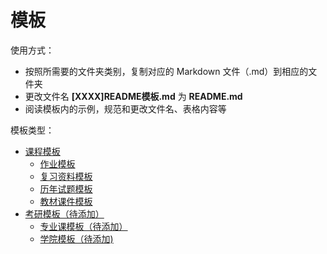 # 模板

使用方式：

- 按照所需要的文件夹类别，复制对应的 Markdown 文件（.md）到相应的文件夹
- 更改文件名 **[XXXX]README模板.md** 为 **README.md**
- 阅读模板内的示例，规范和更改文件名、表格内容等

模板类型：

- [课程模板](./课程README模板.md)
  - [作业模板](./作业README模板.md)
  - [复习资料模板](./复习资料README模板.md)
  - [历年试题模板](./历年试题README模板.md)
  - [教材课件模板](./教材课件README模板.md)
- [考研模板（待添加）]()
  - [专业课模板（待添加）]()
  - [学院模板（待添加)]()
